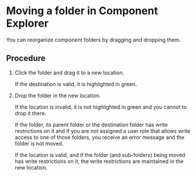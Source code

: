 # Moving a folder in Component Explorer

<head>
  <meta name="guidename" content="Integration"/>
  <meta name="context" content="GUID-56ba33ab-42cc-471a-83ab-ae941c866a57"/>
</head>


You can reorganize component folders by dragging and dropping them.

## Procedure

1.  Click the folder and drag it to a new location.

    If the destination is valid, it is highlighted in green.

2.  Drop the folder in the new location.

    If the location is invalid, it is not highlighted in green and you cannot to drop it there.

    If the folder, its parent folder or the destination folder has write restrictions on it and if you are not assigned a user role that allows write access to one of those folders, you receive an error message and the folder is not moved.

    If the location is valid, and if the folder \(and sub-folders\) being moved has write restrictions on it, the write restrictions are maintained in the new location.